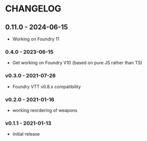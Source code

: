 # CHANGELOG

## 0.11.0 - 2024-06-15

- Working on Foundry 11

### 0.4.0 - 2023-06-15
- Get working on Foundry V10 (based on pure JS rather than TS)

### v0.3.0 - 2021-07-26

* Foundry VTT v0.8.x compatibility

### v0.2.0 - 2021-01-16

* working reordering of weapons

### v0.1.1 - 2021-01-13

* Initial release